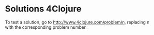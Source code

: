 # Solutions 4Clojure

To test a solution, go to http://www.4clojure.com/problem/n, replacing n with the
corresponding problem number.
